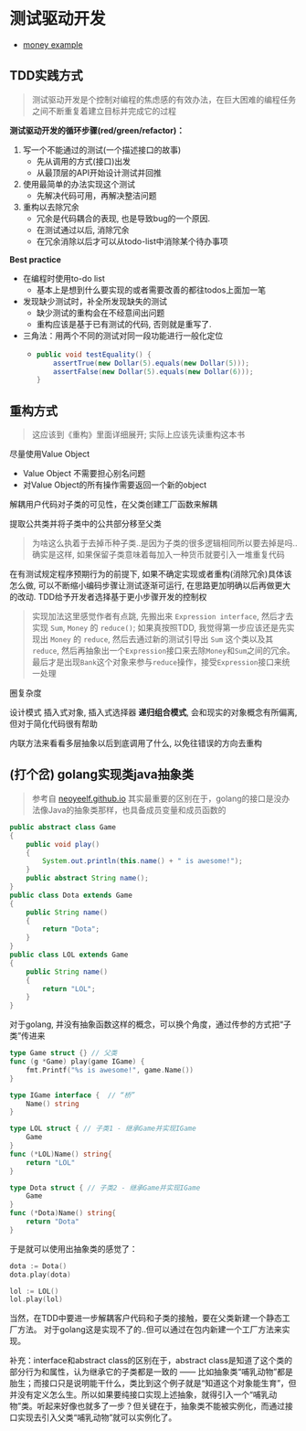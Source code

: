 # 测试驱动开发

- [money example](money.md)

## TDD实践方式

> 测试驱动开发是个控制对编程的焦虑感的有效办法，在巨大困难的编程任务之间不断重复着建立目标并完成它的过程

**测试驱动开发的循环步骤(red/green/refactor)：**
1. 写一个不能通过的测试(一个描述接口的故事)
   - 先从调用的方式(接口)出发
   - 从最顶层的API开始设计测试并回推
2. 使用最简单的办法实现这个测试
   - 先解决代码可用，再解决整洁问题
3. 重构以去除冗余
   - 冗余是代码耦合的表现, 也是导致bug的一个原因.
   - 在测试通过以后, 消除冗余
   - 在冗余消除以后才可以从todo-list中消除某个待办事项

**Best practice**
- 在编程时使用to-do list
  - 基本上是想到什么要实现的或者需要改善的都往todos上面加一笔
- 发现缺少测试时，补全所发现缺失的测试 
  - 缺少测试的重构会在不经意间出问题
  - 重构应该是基于已有测试的代码, 否则就是重写了.
- 三角法：用两个不同的测试对同一段功能进行一般化定位
  - ```java
    public void testEquality() {
        assertTrue(new Dollar(5).equals(new Dollar(5)));
        assertFalse(new Dollar(5).equals(new Dollar(6)));
    }
    ```

## 重构方式

> 这应该到《重构》里面详细展开; 实际上应该先读重构这本书

尽量使用Value Object
- Value Object 不需要担心别名问题
- 对Value Object的所有操作需要返回一个新的object

解耦用户代码对子类的可见性，在父类创建工厂函数来解耦

提取公共类并将子类中的公共部分移至父类

> 为啥这么执着于去掉币种子类..是因为子类的很多逻辑相同所以要去掉是吗..确实是这样, 如果保留子类意味着每加入一种货币就要引入一堆重复代码

在有测试规定程序预期行为的前提下, 如果不确定实现或者重构(消除冗余)具体该怎么做, 可以不断缩小编码步骤让测试逐渐可运行, 在思路更加明确以后再做更大的改动. TDD给予开发者选择基于更小步骤开发的控制权

> 实现加法这里感觉作者有点跳, 先搬出来 `Expression interface`, 然后才去实现 `Sum`, `Money` 的 `reduce()`; 如果真按照TDD, 我觉得第一步应该还是先实现出 `Money` 的 `reduce`, 然后去通过新的测试引导出 `Sum` 这个类以及其 `reduce`, 然后再抽象出一个`Expression`接口来去除`Money`和`Sum`之间的冗余。最后才是出现`Bank`这个对象来参与`reduce`操作，接受`Expression`接口来统一处理

圈复杂度

设计模式
插入式对象, 插入式选择器
**递归组合模式**, 会和现实的对象概念有所偏离, 但对于简化代码很有帮助

内联方法来看看多层抽象以后到底调用了什么, 以免往错误的方向去重构

## (打个岔) golang实现类java抽象类

> 参考自 [neoyeelf.github.io](http://neoyeelf.github.io/2019/04/07/golang%E4%B9%9F%E8%83%BD%E5%AE%9E%E7%8E%B0%E6%8A%BD%E8%B1%A1%E7%B1%BB%E4%BA%86%EF%BC%9F/)
其实最重要的区别在于，golang的接口是没办法像Java的抽象类那样，也具备成员变量和成员函数的

```java
public abstract class Game
{
    public void play()
    {
        System.out.println(this.name() + " is awesome!");
    }
    public abstract String name();
}
public class Dota extends Game
{
    public String name()
    {
        return "Dota";
    }
}
public class LOL extends Game
{
    public String name()
    {
        return "LOL";
    }
}
```
对于golang, 并没有抽象函数这样的概念，可以换个角度，通过传参的方式把“子类”传进来

```Go
type Game struct {} // 父类
func (g *Game) play(game IGame) {
    fmt.Printf("%s is awesome!", game.Name())
}

type IGame interface {  // “桥”
    Name() string
}

type LOL struct { // 子类1 - 继承Game并实现IGame
    Game
} 
func (*LOL)Name() string{
    return "LOL"
}

type Dota struct { // 子类2 - 继承Game并实现IGame
    Game
}
func (*Dota)Name() string{
    return "Dota"
}
```

于是就可以使用出抽象类的感觉了：
```Go
dota := Dota()
dota.play(dota)

lol := LOL()
lol.play(lol)
```

当然，在TDD中要进一步解耦客户代码和子类的接触，要在父类新建一个静态工厂方法。
对于golang这是实现不了的..但可以通过在包内新建一个工厂方法来实现。

补充：interface和abstract class的区别在于，abstract class是知道了这个类的部分行为和属性，认为继承它的子类都是一致的 —— 比如抽象类“哺乳动物”都是胎生；而接口只是说明能干什么，类比到这个例子就是“知道这个对象能生育”，但并没有定义怎么生。所以如果要纯接口实现上述抽象，就得引入一个“哺乳动物”类。听起来好像也就多了一步？但关键在于，抽象类不能被实例化，而通过接口实现去引入父类“哺乳动物”就可以实例化了。